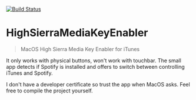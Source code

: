 [![Build Status](https://travis-ci.org/michaeldorner/ByteBackpacker.svg)](https://travis-ci.org/michaeldorner/ByteBackpacker)

# HighSierraMediaKeyEnabler

> MacOS High Sierra Media Key Enabler for iTunes

It only works with physical buttons, won't work with touchbar. The small app detects if Spotify is installed and offers to switch between controlling iTunes and Spotify.

I don't have a developer certificate so trust the app when MacOS asks. Feel free to compile the project yourself.
